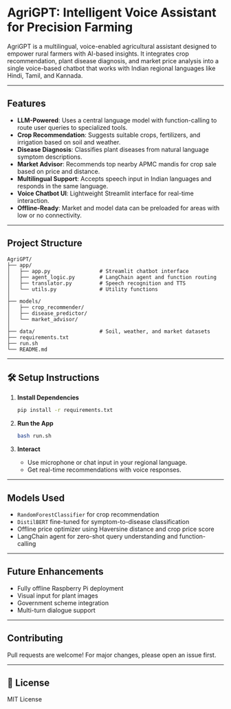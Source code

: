 # AgriGPT: Intelligent Voice Assistant for Precision Farming

AgriGPT is a multilingual, voice-enabled agricultural assistant designed to empower rural farmers with AI-based insights. It integrates crop recommendation, plant disease diagnosis, and market price analysis into a single voice-based chatbot that works with Indian regional languages like Hindi, Tamil, and Kannada.

---

##  Features

- **LLM-Powered**: Uses a central language model with function-calling to route user queries to specialized tools.
-  **Crop Recommendation**: Suggests suitable crops, fertilizers, and irrigation based on soil and weather.
-  **Disease Diagnosis**: Classifies plant diseases from natural language symptom descriptions.
-  **Market Advisor**: Recommends top nearby APMC mandis for crop sale based on price and distance.
-  **Multilingual Support**: Accepts speech input in Indian languages and responds in the same language.
-  **Voice Chatbot UI**: Lightweight Streamlit interface for real-time interaction.
-  **Offline-Ready**: Market and model data can be preloaded for areas with low or no connectivity.

---

##  Project Structure

```
AgriGPT/
├── app/
│   ├── app.py                # Streamlit chatbot interface
│   ├── agent_logic.py        # LangChain agent and function routing
│   ├── translator.py         # Speech recognition and TTS
│   └── utils.py              # Utility functions
│
├── models/
│   ├── crop_recommender/
│   ├── disease_predictor/
│   └── market_advisor/
│
├── data/                     # Soil, weather, and market datasets
├── requirements.txt
├── run.sh
└── README.md
```

---

## 🛠 Setup Instructions

1. **Install Dependencies**
    ```bash
    pip install -r requirements.txt
    ```

2. **Run the App**
    ```bash
    bash run.sh
    ```

3. **Interact**
    - Use microphone or chat input in your regional language.
    - Get real-time recommendations with voice responses.

---

##  Models Used

- `RandomForestClassifier` for crop recommendation
- `DistilBERT` fine-tuned for symptom-to-disease classification
- Offline price optimizer using Haversine distance and crop price score
- LangChain agent for zero-shot query understanding and function-calling

---

##  Future Enhancements

- Fully offline Raspberry Pi deployment
- Visual input for plant images
- Government scheme integration
- Multi-turn dialogue support

---

##  Contributing

Pull requests are welcome! For major changes, please open an issue first.

---

## 📄 License

MIT License
